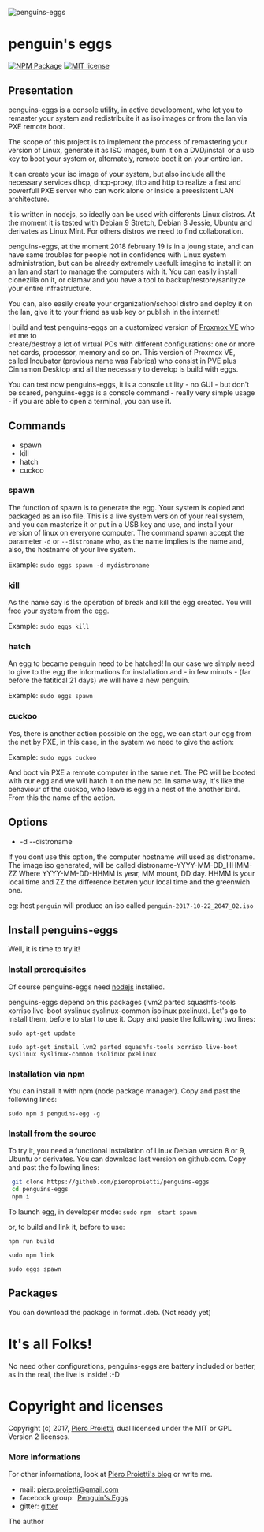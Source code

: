 
![penguins-eggs](https://github.com/pieroproietti/penguins-eggs/blob/master/src/assets/penguins-eggs.png?raw=true)
# penguin's eggs

[![NPM Package](https://img.shields.io/npm/v/penguins-eggs.svg?style=flat)](https://npmjs.org/package/penguins-eggs "View this project on npm")
[![MIT license](http://img.shields.io/badge/license-MIT-brightgreen.svg)](http://opensource.org/licenses/MIT)

## Presentation
penguins-eggs is a console utility, in active development, who let you to
remaster your system and redistribuite it as iso images or from the lan via PXE
remote boot.

The scope of this project is to implement the process of remastering your
version of Linux, generate it as ISO images, burn it on a DVD/install or a usb
key to boot your system or, alternately, remote boot it on your entire lan.

It can create your iso image of your system, but also include all the necessary 
services dhcp, dhcp-proxy, tftp and http to realize a fast and powerfull PXE 
server who can work alone or inside a preesistent LAN architecture.

it is written in nodejs, so ideally can be used with differents Linux distros.
At the moment it is tested with Debian 9 Stretch, Debian 8 Jessie, Ubuntu and
derivates as Linux Mint. For others distros we need to find collaboration.

penguins-eggs, at the moment 2018 february 19 is in a joung state, and can have
same troubles for people not in confidence with Linux system administration, but
can be already extremely usefull: imagine to install it on an lan and start to
manage the computers with it. You can easily install clonezilla on it, or clamav
and you have a tool to backup/restore/sanityze your entire infrastructure.

You can, also easily create your organization/school distro and deploy it on the
lan, give it to your friend as usb key or publish in the internet!

I build and test penguins-eggs on a customized version of
[Proxmox VE](https://pve.proxmox.com/wiki/Main_Page) who let me to  
create/destroy a lot of virtual PCs with different configurations: one or more
net cards, processor, memory and so on. This version of Proxmox VE, called
Incubator (previous name was Fabrica) who consist in PVE plus Cinnamon Desktop
and all the necessary to develop is build with eggs.

You can test now penguins-eggs, it is a console utility - no GUI - but don't be
scared, penguins-eggs is a console command - really very simple usage - if you 
are able to open a terminal, you can use it.

## Commands
* spawn
* kill
* hatch
* cuckoo

### spawn
The function of spawn is to generate the egg. Your system is copied and packaged
as an iso file. This is a live system version of your real system, and you can
masterize it or put in a USB key and use, and install your version of linux on
everyone computer. The command spawn accept the parameter ```-d``` or
```--distroname``` who, as the name implies is the name and, also, the hostname
of your live system.

Example:
```sudo eggs spawn -d mydistroname```

### kill
As the name say is the operation of break and kill the egg created. You will
free your system from the egg.

Example: ```sudo eggs kill```

### hatch
An egg to became penguin need to be hatched! In our case we simply need to give
to the egg the informations for installation and - in few minuts - (far
  before the fatitical 21 days) we will have a new penguin.

Example:
```sudo eggs spawn```

### cuckoo
Yes, there is another action possible on the egg, we can start our egg from the
net by PXE, in this case, in the system we need to give the action:

Example:
```sudo eggs cuckoo```

And boot via PXE a remote computer in the same net. The PC will be booted with
our egg and we will hatch it on the new pc. In same way, it's like the behaviour
of the cuckoo, who leave is egg in a nest of the another bird. From this the name of
the action.

## Options
* -d --distroname <distroname>

If you dont use this option, the computer hostname will used as distroname.
The image iso generated, will be called distroname-YYYY-MM-DD_HHMM-ZZ
Where YYYY-MM-DD-HHMM is year, MM mount, DD day. HHMM is your local time and
ZZ the difference betwen your local time and the greenwich one.

eg: host ``penguin`` will produce an iso called ``penguin-2017-10-22_2047_02.iso``

## Install penguins-eggs
Well, it is time to try it!

### Install prerequisites
Of course penguins-eggs need [nodejs](https://nodejs.org/en/download/package-manager/) installed.

penguins-eggs depend on this packages (lvm2 parted squashfs-tools xorriso live-boot syslinux syslinux-common isolinux pxelinux).
Let's go to install them, before to start to use it. Copy and paste the following two lines:

```sudo apt-get update```

```sudo apt-get install lvm2 parted squashfs-tools xorriso live-boot syslinux syslinux-common isolinux pxelinux```

### Installation via npm
You can install it with npm (node package manager). Copy and past the following lines:

```sudo npm i penguins-egg -g```


### Install from the source
To try it, you need a functional installation of Linux Debian version 8 or 9, Ubuntu or derivates.
You can download last version on github.com. Copy and past the following lines:

``` bash
 git clone https://github.com/pieroproietti/penguins-eggs
 cd penguins-eggs
 npm i
```
To launch egg, in developer mode:
 ```sudo npm  start spawn```
 
or, to build and link it, before to use:

```npm run build```

```sudo npm link```

```sudo eggs spawn```

## Packages
You can download the package in format .deb. (Not ready yet)

# It's all Folks!
No need other configurations, penguins-eggs are battery included or better, as in the real, the live is inside! :-D

# Copyright and licenses
Copyright (c) 2017, [Piero Proietti](http://pieroproietti.github.com), dual licensed under the MIT or GPL Version 2 licenses.

### More informations
For other informations, look at [Piero Proietti's blog](http://pieroproietti.github.com) or write me. 
* mail: piero.proietti@gmail.com
* facebook group:  [Penguin's Eggs](https://www.facebook.com/groups/128861437762355/)
* gitter: [gitter](https://gitter.im/penguins-eggs/Lobby)

The author
